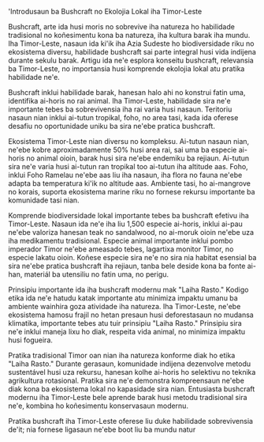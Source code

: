 'Introdusaun ba Bushcraft no Ekolojia Lokal iha Timor-Leste

Bushcraft, arte ida husi moris no sobrevive iha natureza ho habilidade tradisional no koñesimentu kona ba natureza, iha kultura barak iha mundu. Iha Timor-Leste, nasaun ida ki'ik iha Azia Sudeste ho biodiversidade riku no ekosistema diversu, habilidade bushcraft sai parte integral husi vida indijena durante sekulu barak. Artigu ida ne'e esplora konseitu bushcraft, relevansia ba Timor-Leste, no importansia husi komprende ekolojia lokal atu pratika habilidade ne'e.

Bushcraft inklui habilidade barak, hanesan halo ahi no konstrui fatin uma, identifika ai-horis no rai animal. Iha Timor-Leste, habilidade sira ne'e importante tebes ba sobrevivensia iha rai varia husi nasaun. Teritoriu nasaun nian inklui ai-tutun tropikal, foho, no area tasi, kada ida oferese desafiu no oportunidade uniku ba sira ne'ebe pratica bushcraft.

Ekosistema Timor-Leste nian diversu no kompleksu. Ai-tutun nasaun nian, ne'ebe kobre aproximadamente 50% husi area rai, sai uma ba especie ai-horis no animal oioin, barak husi sira ne'ebe endemiku ba rejiaun. Ai-tutun sira ne'e varia husi ai-tutun ran tropikal too ai-tutun iha altitude aas. Foho, inklui Foho Ramelau ne'ebe aas liu iha nasaun, iha flora no fauna ne'ebe adapta ba temperatura ki'ik no altitude aas. Ambiente tasi, ho ai-mangrove no korais, suporta ekosistema marine riku no fornese rekursu importante ba komunidade tasi nian.

Komprende biodiversidade lokal importante tebes ba bushcraft efetivu iha Timor-Leste. Nasaun ida ne'e iha liu 1,500 especie ai-horis, inklui ai-pau ne'ebe valoriza hanesan teak no sandalwood, no ai-moruk oioin ne'ebe uza iha medikamentu tradisional. Especie animal importante inklui pombo imperador Timor ne'ebe ameasado tebes, lagartixa monitor Timor, no especie lakatu oioin. Koñese especie sira ne'e no sira nia habitat esensial ba sira ne'ebe pratica bushcraft iha rejiaun, tanba bele deside kona ba fonte ai-han, materiál ba utensiliu no fatin uma, no perigu.

Prinsipiu importante ida iha bushcraft modernu mak "Laiha Rasto." Kodigo etika ida ne'e hatudu katak importante atu minimiza impaktu umanu ba ambiente wainhira goza atividade iha natureza. Iha Timor-Leste, ne'ebe ekosistema hamosu frajil no hetan presaun husi deforestasaun no mudansa klimatika, importante tebes atu tuir prinsipiu "Laiha Rasto." Prinsipiu sira ne'e inklui maneja lixu ho diak, respeita vida animal, no minimiza impaktu husi fogueira.

Pratika tradisional Timor oan nian iha natureza konforme diak ho etika "Laiha Rasto." Durante gerasaun, komunidade indijena dezenvolve metodu sustentável husi uza rekursu, hanesan kolhe ai-horis ho selektivu no teknika agrikultura rotasional. Pratika sira ne'e demonstra kompreensaun ne'ebe diak kona ba ekosistema lokal no kapasidade sira nian. Entusiasta bushcraft modernu iha Timor-Leste bele aprende barak husi metodu tradisional sira ne'e, kombina ho koñesimentu konservasaun modernu.

Pratika bushcraft iha Timor-Leste oferese liu duke habilidade sobrevivensia de'it; nia fornese ligasaun ne'ebe boot liu ba mundu natur